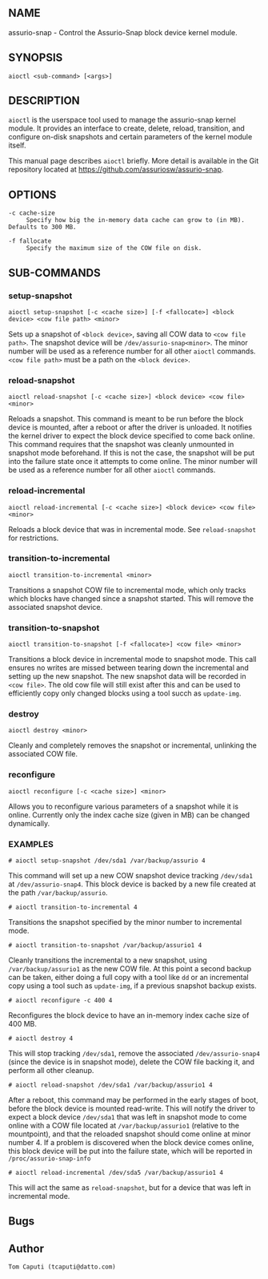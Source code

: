 ## NAME

assurio-snap - Control the Assurio-Snap block device kernel module.

## SYNOPSIS

`aioctl <sub-command> [<args>]`

## DESCRIPTION

`aioctl` is the userspace tool used to manage the assurio-snap kernel module. It provides an interface to create, delete, reload, transition, and configure on-disk snapshots and certain parameters of the kernel module itself.

This manual page describes `aioctl` briefly. More detail is available in the Git repository located at https://github.com/assuriosw/assurio-snap. 

## OPTIONS
    -c cache-size
         Specify how big the in-memory data cache can grow to (in MB). Defaults to 300 MB.

    -f fallocate
         Specify the maximum size of the COW file on disk.

## SUB-COMMANDS

### setup-snapshot

`aioctl setup-snapshot [-c <cache size>] [-f <fallocate>] <block device> <cow file path> <minor>`

Sets up a snapshot of `<block device>`, saving all COW data to `<cow file path>`. The snapshot device will be `/dev/assurio-snap<minor>`. The minor number will be used as a reference number for all other `aioctl` commands. `<cow file path>` must be a path on the `<block device>`.

### reload-snapshot

`aioctl reload-snapshot [-c <cache size>] <block device> <cow file> <minor>`

Reloads a snapshot. This command is meant to be run before the block device is mounted, after a reboot or after the driver is unloaded. It notifies the kernel driver to expect the block device specified to come back online. This command requires that the snapshot was cleanly unmounted in snapshot mode beforehand. If this is not the case, the snapshot will be put into the failure state once it attempts to come online. The minor number will be used as a reference number for all other `aioctl` commands.

### reload-incremental

`aioctl reload-incremental [-c <cache size>] <block device> <cow file> <minor>`

Reloads a block device that was in incremental mode. See `reload-snapshot` for restrictions.

### transition-to-incremental

`aioctl transition-to-incremental <minor>`

Transitions a snapshot COW file to incremental mode, which only tracks which blocks have changed since a snapshot started. This will remove the associated snapshot device.

### transition-to-snapshot

`aioctl transition-to-snapshot [-f <fallocate>] <cow file> <minor>`

Transitions a block device in incremental mode to snapshot mode. This call ensures no writes are missed between tearing down the incremental and setting up the new snapshot. The new snapshot data will be recorded in `<cow file>`. The old cow file will still exist after this and can be used to efficiently copy only changed blocks using a tool succh as `update-img`.

### destroy

`aioctl destroy <minor>`

Cleanly and completely removes the snapshot or incremental, unlinking the associated COW file.

### reconfigure

`aioctl reconfigure [-c <cache size>] <minor>`

Allows you to reconfigure various parameters of a snapshot while it is online. Currently only the index cache size (given in MB) can be changed dynamically.

### EXAMPLES

`# aioctl setup-snapshot /dev/sda1 /var/backup/assurio 4`

This command will set up a new COW snapshot device tracking `/dev/sda1` at `/dev/assurio-snap4`. This block device is backed by a new file created at the path `/var/backup/assurio`.

`# aioctl transition-to-incremental 4`

Transitions the snapshot specified by the minor number to incremental mode.

`# aioctl transition-to-snapshot /var/backup/assurio1 4`

Cleanly transitions the incremental to a new snapshot, using `/var/backup/assurio1` as the new COW file. At this point a second backup can be taken, either doing a full copy with a tool like `dd` or an incremental copy using a tool such as `update-img`, if a previous snapshot backup exists.

`# aioctl reconfigure -c 400 4`

Reconfigures the block device to have an in-memory index cache size of 400 MB.

`# aioctl destroy 4`

This will stop tracking `/dev/sda1`, remove the associated `/dev/assurio-snap4` (since the device is in snapshot mode), delete the COW file backing it, and perform all other cleanup.

`# aioctl reload-snapshot /dev/sda1 /var/backup/assurio1 4`

After a reboot, this command may be performed in the early stages of boot, before the block device is mounted read-write. This will notify the driver to expect a block device `/dev/sda1` that was left in snapshot mode to come online with a COW file located at `/var/backup/assurio1` (relative to the mountpoint), and that the reloaded snapshot should come online at minor number 4. If a problem is discovered when the block device comes online, this block device will be put into the failure state, which will be reported in `/proc/assurio-snap-info`

`# aioctl reload-incremental /dev/sda5 /var/backup/assurio1 4`

This will act the same as `reload-snapshot`, but for a device that was left in incremental mode.

## Bugs

## Author

    Tom Caputi (tcaputi@datto.com)
